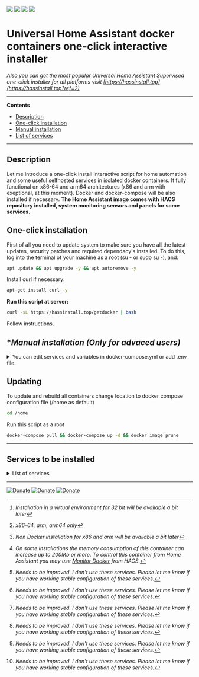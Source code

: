 ![](https://img.shields.io/badge/version-v.0.1.1-orange)
[![](https://img.shields.io/badge/Contact_me_in-Telegram-blue.svg)](https://t.me/avkulikoff)
[![](https://img.shields.io/badge/donate-Beer-yellow.svg)](https://www.buymeacoffee.com/ntguest)
[![](https://img.shields.io/badge/donate-Yandex-blueviolet.svg)](https://yoomoney.ru/to/410011383527168)

# Universal Home Assistant docker containers one-click interactive installer
_Also you can get the most popular Universal Home Assistant Supervised one-click installer for all platforms visit [https://hassinstall.top](https://hassinstall.top?ref=2)_


____________________________________________________________________________________________
**Contents**

* [Description](https://github.com/ntguest/home-assistant-docker#description)
* [One-click installation](https://github.com/ntguest/home-assistant-docker#One-click-installation)
* [Manual installation](https://github.com/ntguest/home-assistant-docker#manual-installation-only-for-advaced-users)
* [List of services](https://github.com/ntguest/home-assistant-docker#services-to-be-installed)

____________________________________________________________________________________________
## Description

Let me introduce a one-click install interactive script for home automation and some useful selfhosted services in isolated docker containers.
It fully functional on x86-64 and arm64 architectures (x86 and arm with exeptional, at this moment). Docker and docker-compose will be also installed if necessary.
**The Home Assistant image comes with HACS repository installed, system monitoring sensors and panels for some services.**

## One-click installation

First of all you need to update system to make sure you have all the latest updates, security patches and required dependacy's installed. To do this, log into the terminal of your machine as a root (su - or sudo su -),  and:

```bash
apt update && apt upgrade -y && apt autoremove -y
```

Install curl if necessary:

```bash
apt-get install curl -y
```

**Run this script at server:**

```bash
curl -sL https://hassinstall.top/getdocker | bash
```

Follow instructions.

## *_Manual installation (Only for advaced users)_

<details><summary>You can edit services and variables in docker-compose.yml or add .env file.</summary> 




```bash
version: '3'
services:
    home-assistant:
        container_name: homeassistant
        volumes:
            - '$DATA_SHARE/data/homeassistant:/config'
            - '/etc/localtime:/etc/localtime:ro'
            - '/var/run/docker.sock:/var/run/docker.sock'
            - /run/dbus:/run/dbus:ro
        devices:
            - /dev/ttyUSB0:/dev/ttyUSB0
        network_mode: host
        restart: always
        privileged: true
        image: 'homeassistant/home-assistant:stable'
    file-editor:
        container_name: file-editor
        network_mode: host
        ports:
            - '3218:3218'
        restart: always
        volumes:
            - '$DATA_SHARE/data/homeassistant:/homeassistant'
            - '$DATA_SHARE/data/esphome:/esphome'
            - '$DATA_SHARE/data/file-editor:/config'
        image: $FED_IMAGE
    esphome:
        container_name: esphome
        volumes:
            - '$DATA_SHARE/data/esphome:/config'
            - '/etc/localtime:/etc/localtime:ro'
        ports:
            - '6052:6052'
        network_mode: host
        restart: always
        image: esphome/esphome
    mariadb:
        container_name: mariadb
        volumes:
            - '$DATA_SHARE/data/mysql:/var/lib/mysql'
        environment:
            - MYSQL_ROOT_PASSWORD=$SQL_RT_PWD
            - MYSQL_DATABASE=$SQL_DB
            - MYSQL_USER=$SQL_USR
            - MYSQL_PASSWORD=$SQL_PWD
        ports:
            - '3308:3306'
        restart: always
        image: $DB_IMAGE
    portainer:
        ports:
            - '9000:9000'
        container_name: portainer
        restart: always
        volumes:
            - '/var/run/docker.sock:/var/run/docker.sock'
            - '$DATA_SHARE/data/portainer/:/data'
        image: $PORT_IMAGE
    heimdall:
        container_name: heimdall
        volumes:
            - '$DATA_SHARE/data/heimdall:/config'
        environment:
            - PGID=1000
            - PUID=1000
            - TZ=$TIMEZONE
        ports:
            - '8080:80'
            - '8443:443'
        image: lscr.io/linuxserver/heimdall:latest
        restart: unless-stopped
    aapanel:
        ports:
            - '8886:7800'
            - '443:443'
            - '80:80'
            - '889:888'
        container_name: aapanel
        restart: always
        volumes:
            - '$DATA_SHARE/data/aapanel/website_data:/www/wwwroot'
            - '$DATA_SHARE/data/aapanel/mysql_data:/www/server/data'
            - '$DATA_SHARE/data/aapanel/vhost:/www/server/panel/vhost'
        image: 'aapanel/aapanel:lib'
    duplicati:
        image: lscr.io/linuxserver/duplicati:latest
        container_name: duplicati
        environment:
            - PUID=0
            - PGID=1000
            - TZ=$TIMEZONE
        volumes:
            - $DATA_SHARE/data/duplicati/config:/config
            - $DATA_SHARE/backups:/backups
            - $DATA_SHARE/data:/source
        ports:
          - 8200:8200
        restart: unless-stopped
    tailscaled:
        container_name: tailscaled
        volumes:
            - '/var/lib:/var/lib'
            - '/dev/net/tun:/dev/net/tun'
        network_mode: host
        privileged: false
        image: tailscale/tailscale
    cloudflared:
        image: erisamoe/cloudflared
        container_name: cloudflared
        restart: unless-stopped
        command: tunnel run
        environment:
            - TUNNEL_TOKEN=${CLOUDTOKEN}
    mosquitto:
        container_name: mqtt
        image: eclipse-mosquitto
        volumes:
            - ./mosquitto_data/:/mosquitto/data/
        ports:
            - "1883:1883"
            - '9001:9001'
        restart: always
    zigbee2mqtt:
        container_name: zigbee2mqtt
        image: $Z2M_IMAGE
        volumes:
            - $DATA_SHARE/data/mosquitto/zigbee2mqtt_data/:/app/data/
            - /run/udev:/run/udev:ro
        devices:
            - $Z2M_DEVICE:/dev/ttyACM0
        restart: always
        privileged: true
        environment:
            - TZ=$TIMEZONE
    nut-upsd:
        container_name: nut-upsd
        ports:
            - '3493:3493'
        devices:
            - /dev/bus/usb/$DS/$DV
        environment:
            - SHUTDOWN_CMD=my-shutdown-command-from-container
        image: botsudo/nut-upsd
    nextcloud:
        container_name: nextcloud
        ports:
            - '8088:80'
        image: nextcloud
        restart: unless-stopped
    adguard:
        container_name: adguard
        restart: unless-stopped
        volumes:
            - '$DATA_SHARE/data/adguard/workdir:/opt/adguardhome/work'
            - '$DATA_SHARE/data/adguard/confdir:/opt/adguardhome/conf'
        ports:
            - 53:53/tcp
            - 53:53/udp
            - 784:784/udp
            - 853:853/tcp
            - 3000:3000/tcp
            - 8081:80/tcp
            - 443:443/tcp
        image: adguard/adguardhome
    rclone:
        image: rclone/rclone
        container_name: rclone
        command: listremotes
        environment:
            - PUID=1000
            - PGID=1000
            - TZ=$TIMEZONE
        volumes:
            - $DATA_SHARE/data/rclone:/config/rclone
            - $DATA_SHARE/data:/data:shared
        restart: unless-stopped
```
</details>

## Updating

To update and rebuild all containers change location to docker compose configuration file (/home as default)
```bash
cd /home
```
Run this script as a root
```bash
docker-compose pull && docker-compose up -d && docker image prune
```
____________________________________________________________________________________________

## Services to be installed
<details>
<summary>List of services</summary>

* ## [Home Assistant](https://www.home-assistant.io)
![](https://img.shields.io/badge/aarch64-yes-green.svg)
![](https://img.shields.io/badge/amd64-yes-green.svg)
![](https://img.shields.io/badge/armv7-yes-green.svg)
![](https://img.shields.io/badge/i386-yes-green.svg)

Open source home automation that puts local control and privacy first. Powered by a worldwide community of tinkerers and DIY enthusiasts.

**Will avaiable at YOUR_SERVER_IP:8123**

* ## [File Editor](https://github.com/CausticLab/hass-configurator-docker)
![](https://img.shields.io/badge/aarch64-yes-green.svg)
![](https://img.shields.io/badge/amd64-yes-green.svg)
![](https://img.shields.io/badge/armv7-yes-green.svg)
![](https://img.shields.io/badge/i386-yes-green.svg)

Configuration UI for Home Assistant.

The HASS-Configurator is a small webapp (you access it via web browser) that provides a filesystem-browser and text-editor to modify files on the machine the configurator is running on. It has been created to allow easy configuration of Home Assistant. It is powered by Ace editor, which supports syntax highlighting for various code/markup languages. YAML files (the default language for Home Assistant configuration files) will be automatically checked for syntax errors while editing.

**Will avaiable at YOUR_SERVER_IP:3218 or Home Assistant panel**

* ## [ESPHome](https://esphome.io/)[^1]
![](https://img.shields.io/badge/aarch64-yes-green.svg)
![](https://img.shields.io/badge/amd64-yes-green.svg)
![](https://img.shields.io/badge/armv7-yes-green.svg)
![](https://img.shields.io/badge/i386-to_do-blue.svg)

ESPHome is a system to control your ESP8266/ESP32 by simple yet powerful configuration files and control them remotely through Home Automation systems.

**Will avaiable at YOUR_SERVER_IP:6052 or Home Assistant panel**

* ## [MariaDB](https://mariadb.org/)
![](https://img.shields.io/badge/aarch64-yes-green.svg)
![](https://img.shields.io/badge/amd64-yes-green.svg)
![](https://img.shields.io/badge/armv7-yes-green.svg)
![](https://img.shields.io/badge/i386-yes-green.svg)

MariaDB Server is one of the most popular open source relational databases. It’s made by the original developers of MySQL and guaranteed to stay open source. It is part of most cloud offerings and the default in most Linux distributions.

* ## [Portainer](https://www.portainer.io/)
![](https://img.shields.io/badge/aarch64-yes-green.svg)
![](https://img.shields.io/badge/amd64-yes-green.svg)
![](https://img.shields.io/badge/armv7-yes-green.svg)
![](https://img.shields.io/badge/i386-yes-green.svg)
  
Portainer's multi-cluster, multi-cloud container management platform supports Kubernetes, Docker, Swarm, and Nomad running in any Data Center, Cloud, Network Edge or IIoT Device. ...

**Will avaiable at YOUR_SERVER_IP:9000 or Home Assistant panel**

* ## [Heimdall Dashboard](https://heimdall.site/)[^2]
![](https://img.shields.io/badge/aarch64-yes-green.svg)
![](https://img.shields.io/badge/amd64-yes-green.svg)
![](https://img.shields.io/badge/armv7-yes-green.svg)
![](https://img.shields.io/badge/i386-no-red.svg)
  
Heimdall Application Dashboard is a dashboard for all your web applications. It doesn't need to be limited to applications though, you can add links to anything you like. There are no iframes here, no apps within apps, no abstraction of APIs. if you think something should work a certain way, it probably does.

**Will avaiable at YOUR_SERVER_IP:8080**

* ## [aaPanel](https://www.aapanel.com/)[^3]
![](https://img.shields.io/badge/aarch64-yes-green.svg)
![](https://img.shields.io/badge/amd64-yes-green.svg)
![](https://img.shields.io/badge/armv7-to_do-blue.svg)
![](https://img.shields.io/badge/i386-to_do-blue.svg)
  
aaPanel is a simple but powerful control panel for linux server.one-click install LNMP/LAMP/OpenLiteSpeed developing environment and software. ... One-click installation of LEMP/LAMP website environment. Become a master of server management easily. aaPanel encapsulates common Linux commands into functional modules, such as creating a website, binding a domain name, reverse proxy, etc. It can be completed in a few clicks on the panel. 

**Will avaiable at YOUR_SERVER_IP:8886/aapanel**
  
**Initial credentials: aapanel/aapanel123**

* ## [Duplicati](https://www.duplicati.com/)[^4]
![](https://img.shields.io/badge/aarch64-yes-green.svg)
![](https://img.shields.io/badge/amd64-yes-green.svg)
![](https://img.shields.io/badge/armv7-yes-green.svg)
![](https://img.shields.io/badge/i386-to_do-blue.svg)
  
Duplicati is free software and open source. You can use Duplicati for free even for commercial purposes. Source code is licensed under LGPL. Duplicati runs under Windows, Linux, MacOS. It requires .NET 4.5 or Mono. Strong encryption. Duplicati uses strong AES-256 encryption to protect your privacy. You can also use GPG to encrypt your backup. Built for online. Duplicati was designed for online backups from scratch. It is not only data efficient but also handles network issues nicely.

**Will avaiable at YOUR_SERVER_IP:8200 or Home Assistant panel** 

* ## [Tailscale](https://tailscale.com/)
![](https://img.shields.io/badge/aarch64-yes-green.svg)
![](https://img.shields.io/badge/amd64-yes-green.svg)
![](https://img.shields.io/badge/armv7-yes-green.svg)
![](https://img.shields.io/badge/i386-yes-green.svg)
  
Tailscale is a zero config VPN for building secure networks. Install on any device in minutes. Remote access from any network or physical location.

* ## [Cloudflare Tunnel](https://developers.cloudflare.com/cloudflare-one/connections/connect-apps/)
![](https://img.shields.io/badge/aarch64-yes-green.svg)
![](https://img.shields.io/badge/amd64-yes-green.svg)
![](https://img.shields.io/badge/armv7-yes-green.svg)
![](https://img.shields.io/badge/i386-yes-green.svg)
  
Cloudflare Tunnel provides you with a secure way to connect your resources to Cloudflare without a publicly routable IP address. 

* ## [NextCloud](https://nextcloud.com/)   [^5]
![](https://img.shields.io/badge/aarch64-yes-green.svg)
![](https://img.shields.io/badge/amd64-yes-green.svg)
![](https://img.shields.io/badge/armv7-yes-green.svg)
![](https://img.shields.io/badge/i386-yes-green.svg)
  
A safe home for all your data. Access & share your files, calendars, contacts, mail & more from any device, on your terms ...

**Will avaiable at YOUR_SERVER_IP:8088**

* ## [AdGuard](https://adguard.com)   [^5]
![](https://img.shields.io/badge/aarch64-yes-green.svg)
![](https://img.shields.io/badge/amd64-yes-green.svg)
![](https://img.shields.io/badge/armv7-yes-green.svg)
![](https://img.shields.io/badge/i386-yes-green.svg)
  
AdGuard Home is a network-wide software for blocking ads and tracking. After you set it up, it'll cover all your home devices, and you won't need any client-side software for that.

**Initial setup at YOUR_SERVER_IP:3000 later will avaiable at YOUR_SERVER_IP:8081 or Home Assistant panel**

* ## *[Eclipse Mosquitto](https://mosquitto.org/)*   [^5]
![](https://img.shields.io/badge/aarch64-yes-green.svg)
![](https://img.shields.io/badge/amd64-yes-green.svg)
![](https://img.shields.io/badge/armv7-yes-green.svg)
![](https://img.shields.io/badge/i386-yes-green.svg)
  
Eclipse Mosquitto is an open source (EPL/EDL licensed) message broker that implements the MQTT protocol versions 5.0, 3.1.1 and 3.1. Mosquitto is lightweight and is suitable for use on all devices from low power single board computers to full servers.

* ## *[Zigbee2MQTT](https://www.zigbee2mqtt.io/)*   [^5]
![](https://img.shields.io/badge/aarch64-yes-green.svg)
![](https://img.shields.io/badge/amd64-yes-green.svg)
![](https://img.shields.io/badge/armv7-yes-green.svg)
![](https://img.shields.io/badge/i386-partial-yellow.svg)
  
Allows you to use your Zigbee devices without the vendor's bridge or gateway. It bridges events and allows you to control your Zigbee devices via MQTT. In this way you can integrate your Zigbee devices with whatever smart home infrastructure you are using.

* ## *[Network UPS Tools](https://networkupstools.org/)*   [^5]
![](https://img.shields.io/badge/aarch64-yes-green.svg)
![](https://img.shields.io/badge/amd64-yes-green.svg)
![](https://img.shields.io/badge/armv7-yes-green.svg)
![](https://img.shields.io/badge/i386-yes-green.svg)
  
The primary goal of the Network UPS Tools (NUT) project is to provide support for Power Devices, such as Uninterruptible Power Supplies, Power Distribution Units, Automatic Transfer Switches, Power Supply Units and Solar Controllers. NUT provides a common protocol and set of tools to monitor and manage such devices, and to consistently name equivalent features and data points, across a vast range of vendor-specific protocols and connection media types.

* ## 	*[Rclone](https://rclone.org/)*   [^5]
![](https://img.shields.io/badge/aarch64-yes-green.svg)
![](https://img.shields.io/badge/amd64-yes-green.svg)
![](https://img.shields.io/badge/armv7-yes-green.svg)
![](https://img.shields.io/badge/i386-yes-green.svg)
  
Rclone is a command-line program to manage files on cloud storage. It is a feature-rich alternative to cloud vendors' web storage interfaces. Over 40 cloud storage products support rclone including S3 object stores, business & consumer file storage services, as well as standard transfer protocols.
</details>


____________________________________________________________________________________________


[^1]: _Installation in a virtual environment for 32 bit will be available a bit later_
[^2]: _x86-64, arm, arm64 only_
[^3]: _Non Docker installation for x86 and arm will be available a bit later_
[^4]: _On some installations the memory consumption of this container can increase up to 200Mb or more. To control this container from Home Assistant you may use [Monitor Docker](https://github.com/ualex73/monitor_docker) from HACS._
[^5]: _Needs to be improved. I don't use these services. Please let me know if you have working stable configuration of these services._
  
[![Donate](https://img.shields.io/badge/Contact_me_in-Telegram-blue.svg)](https://t.me/avkulikoff)
[![Donate](https://img.shields.io/badge/donate-Beer-yellow.svg)](https://www.buymeacoffee.com/ntguest)
[![Donate](https://img.shields.io/badge/donate-Yandex-blueviolet.svg)](https://yoomoney.ru/to/410011383527168)
